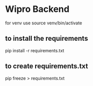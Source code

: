 # Wipro Backend
for venv use source venv/bin/activate

## to install the requirements
pip install -r requirements.txt

## to create requirements.txt
pip freeze > requirements.txt

